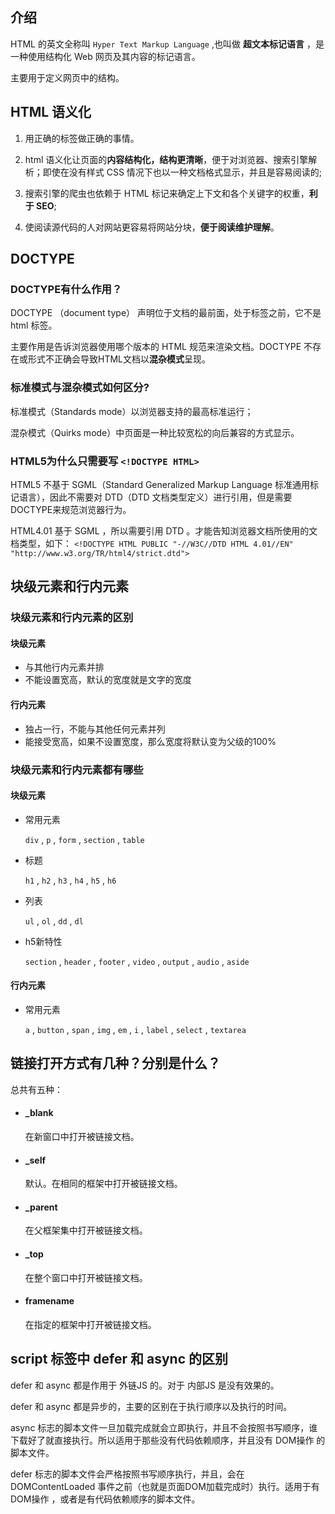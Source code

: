 

## 介绍

HTML 的英文全称叫 `Hyper Text Markup Language` ,也叫做 **超文本标记语言** ，是一种使用结构化 Web 网页及其内容的标记语言。

主要用于定义网页中的结构。

## HTML 语义化

1. 用正确的标签做正确的事情。

2. html 语义化让页面的**内容结构化，结构更清晰**，便于对浏览器、搜索引擎解析；即使在没有样式 CSS 情况下也以一种文档格式显示，并且是容易阅读的;

3. 搜索引擎的爬虫也依赖于 HTML 标记来确定上下文和各个关键字的权重，**利于 SEO**;

4. 使阅读源代码的人对网站更容易将网站分块，**便于阅读维护理解**。

## DOCTYPE

### DOCTYPE有什么作用？

DOCTYPE （document type） 声明位于文档的最前面，处于标签之前，它不是 html 标签。

主要作用是告诉浏览器使用哪个版本的 HTML 规范来渲染文档。DOCTYPE 不存在或形式不正确会导致HTML文档以**混杂模式**呈现。

### 标准模式与混杂模式如何区分?

标准模式（Standards mode）以浏览器支持的最高标准运行；

混杂模式（Quirks mode）中页面是一种比较宽松的向后兼容的方式显示。

### HTML5为什么只需要写 `<!DOCTYPE HTML>`

HTML5 不基于 SGML（Standard Generalized Markup Language 标准通用标记语言），因此不需要对 DTD（DTD 文档类型定义）进行引用，但是需要DOCTYPE来规范浏览器行为。

HTML4.01 基于 SGML ，所以需要引用 DTD 。才能告知浏览器文档所使用的文档类型，如下：
`<!DOCTYPE HTML PUBLIC "-//W3C//DTD HTML 4.01//EN" "http://www.w3.org/TR/html4/strict.dtd">`

## 块级元素和行内元素

### 块级元素和行内元素的区别

#### 块级元素

- 与其他行内元素并排
- 不能设置宽高，默认的宽度就是文字的宽度

#### 行内元素

- 独占一行，不能与其他任何元素并列
- 能接受宽高，如果不设置宽度，那么宽度将默认变为父级的100%

### 块级元素和行内元素都有哪些

#### 块级元素
- 常用元素

    `div` , `p` , `form` , `section` , `table`
- 标题

    `h1` , `h2` , `h3` , `h4` , `h5` , `h6`
- 列表

    `ul` , `ol` , `dd` , `dl` 
    
- h5新特性

    `section` , `header` , `footer` , `video` , `output` , `audio` , `aside`
    
#### 行内元素

- 常用元素

    `a` , `button` , `span` , `img` , `em` , `i` , `label` , `select` , `textarea`
    
## 链接打开方式有几种？分别是什么？

总共有五种：

- #### _blank      

    在新窗口中打开被链接文档。

- #### _self      
 
    默认。在相同的框架中打开被链接文档。

- #### _parent      
 
    在父框架集中打开被链接文档。

- #### _top          

    在整个窗口中打开被链接文档。

- #### framename     

    在指定的框架中打开被链接文档。

## script 标签中 defer 和 async 的区别

defer 和 async 都是作用于 外链JS 的。对于 内部JS 是没有效果的。

defer 和 async 都是异步的，主要的区别在于执行顺序以及执行的时间。

async 标志的脚本文件一旦加载完成就会立即执行，并且不会按照书写顺序，谁下载好了就直接执行。所以适用于那些没有代码依赖顺序，并且没有 DOM操作 的脚本文件。

defer 标志的脚本文件会严格按照书写顺序执行，并且，会在 DOMContentLoaded 事件之前（也就是页面DOM加载完成时）执行。适用于有 DOM操作 ，或者是有代码依赖顺序的脚本文件。
